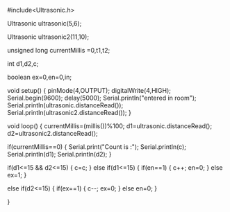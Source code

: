 #include<Ultrasonic.h>

Ultrasonic ultrasonic(5,6);

Ultrasonic ultrasonic2(11,10);


unsigned long currentMillis =0,t1,t2;

int d1,d2,c;

boolean ex=0,en=0,in;

void setup() 
{
  pinMode(4,OUTPUT);
  digitalWrite(4,HIGH);
  Serial.begin(9600);
  delay(5000);
  Serial.println("entered in room");
  Serial.println(ultrasonic.distanceRead());
  Serial.println(ultrasonic2.distanceRead());
}

void loop() 
{
  currentMillis=(millis())%100;
  d1=ultrasonic.distanceRead();
  d2=ultrasonic2.distanceRead();

  if(currentMillis==0)
  {
    Serial.print("Count is :");
    Serial.println(c);
    Serial.println(d1);
    Serial.println(d2);
  }


  if(d1<=15 && d2<=15)
  {
    c=c;
  }
  else if(d1<=15)
  {
    if(en==1)
    {
      c++;
      en=0;
    }
    else ex=1;
  }

  else if(d2<=15)
  {
    if(ex==1)
    {
      c--;
      ex=0;
    }
    else en=0;
  }

}
